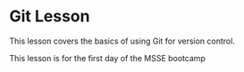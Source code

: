 # Git Lesson

This lesson covers the basics of using Git for version control.

This lesson is for the first day of the MSSE bootcamp